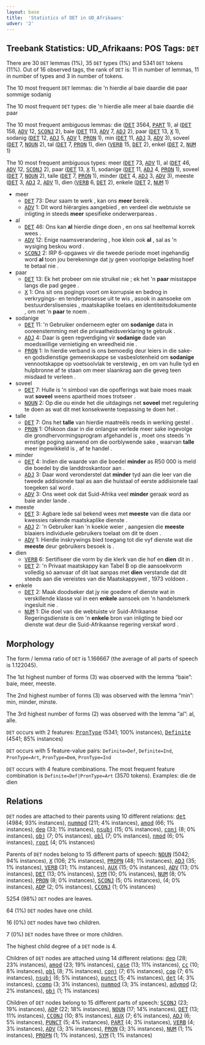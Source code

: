 ```yaml
---
layout: base
title:  'Statistics of DET in UD_Afrikaans'
udver: '2'
---
```


## Treebank Statistics: UD_Afrikaans: POS Tags: `DET`

There are 30 `DET` lemmas (1%), 35 `DET` types (1%) and 5341 `DET` tokens (11%).
Out of 16 observed tags, the rank of `DET` is: 11 in number of lemmas, 11 in number of types and 3 in number of tokens.

The 10 most frequent `DET` lemmas: die 'n hierdie al baie daardie dié paar sommige sodanig

The 10 most frequent `DET` types:  die 'n hierdie alle meer al baie daardie dié paar

The 10 most frequent ambiguous lemmas: die (<tt><a href="af-pos-DET.html">DET</a></tt> 3564, <tt><a href="af-pos-PART.html">PART</a></tt> 1), al (<tt><a href="af-pos-DET.html">DET</a></tt> 158, <tt><a href="af-pos-ADV.html">ADV</a></tt> 12, <tt><a href="af-pos-SCONJ.html">SCONJ</a></tt> 2), baie (<tt><a href="af-pos-DET.html">DET</a></tt> 113, <tt><a href="af-pos-ADV.html">ADV</a></tt> 7, <tt><a href="af-pos-ADJ.html">ADJ</a></tt> 2), paar (<tt><a href="af-pos-DET.html">DET</a></tt> 13, <tt><a href="af-pos-X.html">X</a></tt> 1), sodanig (<tt><a href="af-pos-DET.html">DET</a></tt> 12, <tt><a href="af-pos-ADJ.html">ADJ</a></tt> 5, <tt><a href="af-pos-ADV.html">ADV</a></tt> 1, <tt><a href="af-pos-PRON.html">PRON</a></tt> 1), min (<tt><a href="af-pos-DET.html">DET</a></tt> 11, <tt><a href="af-pos-ADJ.html">ADJ</a></tt> 3, <tt><a href="af-pos-ADV.html">ADV</a></tt> 3), soveel (<tt><a href="af-pos-DET.html">DET</a></tt> 7, <tt><a href="af-pos-NOUN.html">NOUN</a></tt> 2), tal (<tt><a href="af-pos-DET.html">DET</a></tt> 7, <tt><a href="af-pos-PRON.html">PRON</a></tt> 1), dien (<tt><a href="af-pos-VERB.html">VERB</a></tt> 15, <tt><a href="af-pos-DET.html">DET</a></tt> 2), enkel (<tt><a href="af-pos-DET.html">DET</a></tt> 2, <tt><a href="af-pos-NUM.html">NUM</a></tt> 1)

The 10 most frequent ambiguous types:  meer (<tt><a href="af-pos-DET.html">DET</a></tt> 73, <tt><a href="af-pos-ADV.html">ADV</a></tt> 1), al (<tt><a href="af-pos-DET.html">DET</a></tt> 46, <tt><a href="af-pos-ADV.html">ADV</a></tt> 12, <tt><a href="af-pos-SCONJ.html">SCONJ</a></tt> 2), paar (<tt><a href="af-pos-DET.html">DET</a></tt> 13, <tt><a href="af-pos-X.html">X</a></tt> 1), sodanige (<tt><a href="af-pos-DET.html">DET</a></tt> 11, <tt><a href="af-pos-ADJ.html">ADJ</a></tt> 4, <tt><a href="af-pos-PRON.html">PRON</a></tt> 1), soveel (<tt><a href="af-pos-DET.html">DET</a></tt> 7, <tt><a href="af-pos-NOUN.html">NOUN</a></tt> 2), talle (<tt><a href="af-pos-DET.html">DET</a></tt> 7, <tt><a href="af-pos-PRON.html">PRON</a></tt> 1), minder (<tt><a href="af-pos-DET.html">DET</a></tt> 4, <tt><a href="af-pos-ADJ.html">ADJ</a></tt> 3, <tt><a href="af-pos-ADV.html">ADV</a></tt> 3), meeste (<tt><a href="af-pos-DET.html">DET</a></tt> 3, <tt><a href="af-pos-ADJ.html">ADJ</a></tt> 2, <tt><a href="af-pos-ADV.html">ADV</a></tt> 1), dien (<tt><a href="af-pos-VERB.html">VERB</a></tt> 6, <tt><a href="af-pos-DET.html">DET</a></tt> 2), enkele (<tt><a href="af-pos-DET.html">DET</a></tt> 2, <tt><a href="af-pos-NUM.html">NUM</a></tt> 1)


* meer
  * <tt><a href="af-pos-DET.html">DET</a></tt> 73: Deur saam te werk , kan ons <b>meer</b> bereik .
  * <tt><a href="af-pos-ADV.html">ADV</a></tt> 1: Dit word hiërargies aangebied , en verdeel die webtuiste se inligting in steeds <b>meer</b> spesifieke onderwerpareas .
* al
  * <tt><a href="af-pos-DET.html">DET</a></tt> 46: Ons kan <b>al</b> hierdie dinge doen , en ons sal heeltemal korrek wees .
  * <tt><a href="af-pos-ADV.html">ADV</a></tt> 12: Enige naamsverandering , hoe klein ook <b>al</b> , sal as 'n wysiging beskou word .
  * <tt><a href="af-pos-SCONJ.html">SCONJ</a></tt> 2: IRP 6-opgawes vir die tweede periode moet ingehandig word <b>al</b> toon jou berekeninge dat jy geen voorlopige belasting hoef te betaal nie .
* paar
  * <tt><a href="af-pos-DET.html">DET</a></tt> 13: Ek het probeer om nie struikel nie ; ek het 'n <b>paar</b> misstappe langs die pad gegee .
  * <tt><a href="af-pos-X.html">X</a></tt> 1: Ons sit ons pogings voort om korrupsie en bedrog in verkrygings- en tenderprosesse uit te wis , asook in aansoeke om bestuurderslisensies , maatskaplike toelaes en identiteitsdokumente , om net 'n <b>paar</b> te noem .
* sodanige
  * <tt><a href="af-pos-DET.html">DET</a></tt> 11: 'n Gebruiker onderneem egter om <b>sodanige</b> data in ooreenstemming met die privaatheidsverklaring te gebruik .
  * <tt><a href="af-pos-ADJ.html">ADJ</a></tt> 4: Daar is geen regverdiging vir <b>sodanige</b> dade van moedswillige vernietiging en wreedheid nie .
  * <tt><a href="af-pos-PRON.html">PRON</a></tt> 1: In hierdie verband is ons bemoedig deur leiers in die sake- en godsdienstige gemeenskappe se vasbeslotenheid om <b>sodanige</b> vennootskappe op voetsoolvlak te verstewig , en om van hulle tyd en hulpbronne af te staan om meer slaankrag aan die geveg teen misdaad te verleen .
* soveel
  * <tt><a href="af-pos-DET.html">DET</a></tt> 7: Hulle is 'n simbool van die opofferings wat baie moes maak wat <b>soveel</b> weens apartheid moes trotseer .
  * <tt><a href="af-pos-NOUN.html">NOUN</a></tt> 2: Op die ou einde het die uitdagings net <b>soveel</b> met regulering te doen as wat dit met konsekwente toepassing te doen het .
* talle
  * <tt><a href="af-pos-DET.html">DET</a></tt> 7: Ons het <b>talle</b> van hierdie maatreëls reeds in werking gestel .
  * <tt><a href="af-pos-PRON.html">PRON</a></tt> 1: Ofskoon daar in die onlangse verlede meer sake ingevolge die grondhervormingsprogram afgehandel is , moet ons steeds 'n ernstige poging aanwend om die oorblywende sake , waarvan <b>talle</b> meer ingewikkeld is , af te handel .
* minder
  * <tt><a href="af-pos-DET.html">DET</a></tt> 4: Indien die waarde van die boedel <b>minder</b> as R50 000 is meld die boedel by die landdroskantoor aan .
  * <tt><a href="af-pos-ADJ.html">ADJ</a></tt> 3: Daar word veronderstel dat <b>minder</b> tyd aan die leer van die tweede addisionele taal as aan die huistaal of eerste addisionele taal toegeken sal word .
  * <tt><a href="af-pos-ADV.html">ADV</a></tt> 3: Ons weet ook dat Suid-Afrika veel <b>minder</b> geraak word as baie ander lande .
* meeste
  * <tt><a href="af-pos-DET.html">DET</a></tt> 3: Agbare lede sal bekend wees met <b>meeste</b> van die data oor kwessies rakende maatskaplike dienste .
  * <tt><a href="af-pos-ADJ.html">ADJ</a></tt> 2: 'n Gebruiker kan 'n koekie weier , aangesien die <b>meeste</b> blaaiers individuele gebruikers toelaat om dit te doen .
  * <tt><a href="af-pos-ADV.html">ADV</a></tt> 1: Hierdie inskrywings bied toegang tot die vyf dienste wat die <b>meeste</b> deur gebruikers besoek is .
* dien
  * <tt><a href="af-pos-VERB.html">VERB</a></tt> 6: Sertifiseer die vorm by die klerk van die hof en <b>dien</b> dit in .
  * <tt><a href="af-pos-DET.html">DET</a></tt> 2: 'n Privaat maatskappy kan Tabel B op die aansoekvorm volledig só aanvaar of dit laat aanpas met <b>dien</b> verstande dat dit steeds aan die vereistes van die Maatskappywet , 1973 voldoen .
* enkele
  * <tt><a href="af-pos-DET.html">DET</a></tt> 2: Maak doodseker dat jy nie goedere of dienste wat in verskillende klasse val in een <b>enkele</b> aansoek om 'n handelsmerk ingesluit nie .
  * <tt><a href="af-pos-NUM.html">NUM</a></tt> 1: Die doel van die webtuiste vir Suid-Afrikaanse Regeringsdienste is om 'n <b>enkele</b> bron van inligting te bied oor dienste wat deur die Suid-Afrikaanse regering verskaf word .

## Morphology

The form / lemma ratio of `DET` is 1.166667 (the average of all parts of speech is 1.122045).

The 1st highest number of forms (3) was observed with the lemma “baie”: baie, meer, meeste.

The 2nd highest number of forms (3) was observed with the lemma “min”: min, minder, minste.

The 3rd highest number of forms (2) was observed with the lemma “al”: al, alle.

`DET` occurs with 2 features: <tt><a href="af-feat-PronType.html">PronType</a></tt> (5341; 100% instances), <tt><a href="af-feat-Definite.html">Definite</a></tt> (4541; 85% instances)

`DET` occurs with 5 feature-value pairs: `Definite=Def`, `Definite=Ind`, `PronType=Art`, `PronType=Dem`, `PronType=Ind`

`DET` occurs with 4 feature combinations.
The most frequent feature combination is `Definite=Def|PronType=Art` (3570 tokens).
Examples: die de dien


## Relations

`DET` nodes are attached to their parents using 10 different relations: <tt><a href="af-dep-det.html">det</a></tt> (4984; 93% instances), <tt><a href="af-dep-nummod.html">nummod</a></tt> (211; 4% instances), <tt><a href="af-dep-amod.html">amod</a></tt> (66; 1% instances), <tt><a href="af-dep-dep.html">dep</a></tt> (33; 1% instances), <tt><a href="af-dep-nsubj.html">nsubj</a></tt> (15; 0% instances), <tt><a href="af-dep-conj.html">conj</a></tt> (8; 0% instances), <tt><a href="af-dep-obj.html">obj</a></tt> (7; 0% instances), <tt><a href="af-dep-obl.html">obl</a></tt> (7; 0% instances), <tt><a href="af-dep-nmod.html">nmod</a></tt> (6; 0% instances), <tt><a href="af-dep-root.html">root</a></tt> (4; 0% instances)

Parents of `DET` nodes belong to 15 different parts of speech: <tt><a href="af-pos-NOUN.html">NOUN</a></tt> (5042; 94% instances), <tt><a href="af-pos-X.html">X</a></tt> (106; 2% instances), <tt><a href="af-pos-PROPN.html">PROPN</a></tt> (48; 1% instances), <tt><a href="af-pos-ADJ.html">ADJ</a></tt> (35; 1% instances), <tt><a href="af-pos-VERB.html">VERB</a></tt> (31; 1% instances), <tt><a href="af-pos-AUX.html">AUX</a></tt> (15; 0% instances), <tt><a href="af-pos-ADV.html">ADV</a></tt> (13; 0% instances), <tt><a href="af-pos-DET.html">DET</a></tt> (13; 0% instances), <tt><a href="af-pos-SYM.html">SYM</a></tt> (10; 0% instances), <tt><a href="af-pos-NUM.html">NUM</a></tt> (8; 0% instances), <tt><a href="af-pos-PRON.html">PRON</a></tt> (8; 0% instances), <tt><a href="af-pos-SCONJ.html">SCONJ</a></tt> (5; 0% instances),  (4; 0% instances), <tt><a href="af-pos-ADP.html">ADP</a></tt> (2; 0% instances), <tt><a href="af-pos-CCONJ.html">CCONJ</a></tt> (1; 0% instances)

5254 (98%) `DET` nodes are leaves.

64 (1%) `DET` nodes have one child.

16 (0%) `DET` nodes have two children.

7 (0%) `DET` nodes have three or more children.

The highest child degree of a `DET` node is 4.

Children of `DET` nodes are attached using 14 different relations: <tt><a href="af-dep-dep.html">dep</a></tt> (28; 23% instances), <tt><a href="af-dep-amod.html">amod</a></tt> (23; 19% instances), <tt><a href="af-dep-case.html">case</a></tt> (13; 11% instances), <tt><a href="af-dep-cc.html">cc</a></tt> (10; 8% instances), <tt><a href="af-dep-obl.html">obl</a></tt> (8; 7% instances), <tt><a href="af-dep-conj.html">conj</a></tt> (7; 6% instances), <tt><a href="af-dep-cop.html">cop</a></tt> (7; 6% instances), <tt><a href="af-dep-nsubj.html">nsubj</a></tt> (6; 5% instances), <tt><a href="af-dep-punct.html">punct</a></tt> (5; 4% instances), <tt><a href="af-dep-det.html">det</a></tt> (4; 3% instances), <tt><a href="af-dep-ccomp.html">ccomp</a></tt> (3; 3% instances), <tt><a href="af-dep-nummod.html">nummod</a></tt> (3; 3% instances), <tt><a href="af-dep-advmod.html">advmod</a></tt> (2; 2% instances), <tt><a href="af-dep-obj.html">obj</a></tt> (1; 1% instances)

Children of `DET` nodes belong to 15 different parts of speech: <tt><a href="af-pos-SCONJ.html">SCONJ</a></tt> (23; 19% instances), <tt><a href="af-pos-ADP.html">ADP</a></tt> (22; 18% instances), <tt><a href="af-pos-NOUN.html">NOUN</a></tt> (17; 14% instances), <tt><a href="af-pos-DET.html">DET</a></tt> (13; 11% instances), <tt><a href="af-pos-CCONJ.html">CCONJ</a></tt> (10; 8% instances), <tt><a href="af-pos-AUX.html">AUX</a></tt> (7; 6% instances), <tt><a href="af-pos-ADJ.html">ADJ</a></tt> (6; 5% instances), <tt><a href="af-pos-PUNCT.html">PUNCT</a></tt> (5; 4% instances), <tt><a href="af-pos-PART.html">PART</a></tt> (4; 3% instances), <tt><a href="af-pos-VERB.html">VERB</a></tt> (4; 3% instances), <tt><a href="af-pos-ADV.html">ADV</a></tt> (3; 3% instances), <tt><a href="af-pos-PRON.html">PRON</a></tt> (3; 3% instances), <tt><a href="af-pos-NUM.html">NUM</a></tt> (1; 1% instances), <tt><a href="af-pos-PROPN.html">PROPN</a></tt> (1; 1% instances), <tt><a href="af-pos-SYM.html">SYM</a></tt> (1; 1% instances)

